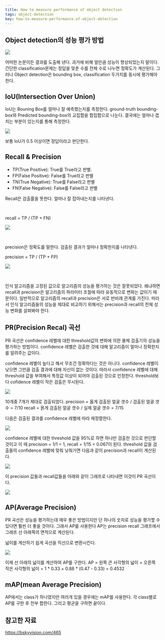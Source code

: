 ```yaml
---
title: How to measure performance of object detection
tags: object-detection
key: how-to-measure-performance-of-object-detection
---
```


## Object detection의 성능 평가 방법

![](https://github.com/Yudonggeun/yudonggeun.github.io/blob/master/images/2019/05/a.jpg?raw=true)

어떠한 논문이든 결과를 도출해 낸다. 과거에 비해 얼만큼 성능이 향상되었는지 말이다. 간단한 classification문제는 정답을 맞춘 수를 전체 수로 나누면 정확도가 계산된다. 그러나 Object detection은 bounding box, classification 두가지를 동시에 평가해야한다.

## IoU(Intersection Over Union)
IoU는 Bouning Box를 얼마나 잘 예측했는지를 측정한다. ground-truth bounding-box와 Predicted bounding-box의 교집합을 합집합으로 나눈다. 결국에는 얼마나 겹치는 부분이 있는지를 통해 측정한다.

![](https://github.com/Yudonggeun/yudonggeun.github.io/blob/master/images/2019/05/b.png?raw=true)


보통 IoU가 0.5 이상이면 정답이라고 판단한다.

## Recall & Precision
 - TP(True Positive): True를 True라고 판별.
 - FP(False Positive): False를 True라고 판별
 - TN(True Negative): True를 False라고 판별
 - FN(False Negative): False를 False라고 판별

Recall은 검출률을 뜻한다. 얼마나 잘 잡아내는지를 나타낸다.

<br/>

recall = TP / (TP + FN)

![](https://github.com/Yudonggeun/yudonggeun.github.io/blob/master/images/2019/05/c.png?raw=true)

<br/>

precision은 정확도를 말한다. 검출된 결과가 얼마나 정확한지를 나타낸다.

precision = TP / (TP + FP)

![](https://github.com/Yudonggeun/yudonggeun.github.io/blob/master/images/2019/05/d.png?raw=true)

<br/>

인식 알고리즘을 고정된 값으로 알고리즘의 성능을 평가하는 것은 잘못되었다. 왜냐하면 recall과 precision은 알고리즘의 파라미터 조절에 따라 유동적으로 변화는 값이기 때문이다. 일반적으로 알고리즘의 recall과 precision은 서로 반비례 관계를 가진다. 따라서 인식 알고리즘들의 성능을 제대로 비교하기 위해서는 precision과 recall의 전체 성능 변화를 살펴봐야 한다.

## PR(Precision Recal) 곡선
PR 곡선은 confidence 레벨에 대한 threshold값의 변화에 의한 물체 검출기의 성능을 평가하는 방법이다. confidence 레벨은 검출한 것에 대해 알고리즘이 얼마나 정확한지를 알려주는 값이다.

confidence 레벨이 높다고 해서 무조건 정확하다는 것은 아니다. confidence 레벨이 낮으면 그만큼 검출 결과에 대해 자신이 없는 것이다. 따라서 confidence 레벨에 대해 threshold 값을 부여해서 특정값 이상이 되어야 검출된 것으로 인정한다. threshold보다 cofidence 레벨이 작은 검출은 무시된다.

![](https://github.com/Yudonggeun/yudonggeun.github.io/blob/master/images/2019/05/e.png?raw=true)

10개중 7개가 제대로 검출되었다.
precision = 옳게 검출된 얼굴 갯수 / 검출된 얼굴 갯수 = 7/10
recall = 옭게 검출된 얼굴 갯수 / 실제 얼굴 갯수 = 7/15

다음은 검출된 결과를 confidence 레벨에 따라 재정렬한다.

![](https://github.com/Yudonggeun/yudonggeun.github.io/blob/master/images/2019/05/f.png?raw=true)

confidence 레벨에 대한 threshold 값을 95%로 하면 하나만 검출한 것으로 판단할 것이고 이 때 precision = 1/1 = 1, recall = 1/15 = 0.067이 된다. threshold 값을 검출들의 confidence 레벨에 맞춰 낮춰가면 다음과 같이 precision과 recall이 계산된다.

![](https://github.com/Yudonggeun/yudonggeun.github.io/blob/master/images/2019/05/g.png?raw=true)

이 precision 값들과 recall값들을 아래와 같이 그래프로 나타내면 이것이 PR 곡선이다.

![](https://github.com/Yudonggeun/yudonggeun.github.io/blob/master/images/2019/05/h.jpeg?raw=true)

## AP(Average Precision)
PR 곡선은 성능을 평가하는데 매우 좋은 방법이지만 단 하나의 숫자로 성능을 평가할 수 있다면 훨씬 더 좋을 것이다. 그래서 AP를 사용한다 AP는 precision recall 그래프에서 그래프 선 아래쪽의 면적으로 계산된다.

넓이를 계산하기 쉽게 곡선을 직선으로 변환시킨다.

![](https://github.com/Yudonggeun/yudonggeun.github.io/blob/master/images/2019/05/i.png?raw=true)

이제 선 아래의 넓이를 계산하여 AP를 구한다. AP = 왼쪽 큰 사각형의 넓이 + 오른쪽 작은 사각형의 넓이 = 1 * 0.33 + 0.88 * (0.47 - 0.33) = 0.4532

## mAP(mean Average Precision)
AP에서는 class가 하나였지만 여러개 있을 경우에는 mAP를 사용한다. 각 class별로 AP를 구한 후 전부 합한다. 그리고 평균을 구하면 끝이다.

## 참고한 자료
https://bskyvision.com/465